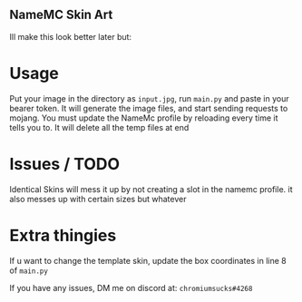 ## NameMC Skin Art

Ill make this look better later but:

# Usage
Put your image in the directory as `input.jpg`, run `main.py` and paste in your bearer token. It will generate the image files, and start sending requests to mojang. You must update the NameMc profile by reloading every time it tells you to. It will delete all the temp files at end

# Issues / TODO
Identical Skins will mess it up by not creating a slot in the namemc profile.
it also messes up with certain sizes but whatever

# Extra thingies
If u want to change the template skin, update the box coordinates in line 8 of `main.py`

If you have any issues, DM me on discord at: `chromiumsucks#4268`
